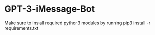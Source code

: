# GPT-3-iMessage-Bot

Make sure to install required python3 modules by running
  pip3 install -r requirements.txt
